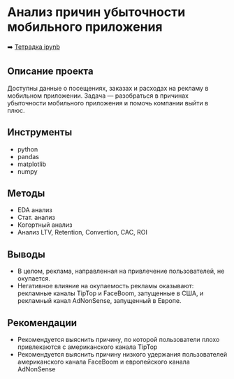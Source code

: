 # Анализ причин убыточности мобильного приложения

➡️ [Тетрадка ipynb](https://github.com/mechfil/yandex_practicum/blob/main/Mobile%20app%20analysis/Mobile%20app%20analysis.ipynb)

## Описание проекта
Доступны данные о посещениях, заказах и расходах на рекламу в мобильном приложении. Задача — разобраться в причинах убыточности мобильного приложения и помочь компании выйти в плюс.

## Инструменты
- python
- pandas
- matplotlib
- numpy

## Методы
- EDA анализ
- Стат. анализ
- Когортный анализ
- Анализ LTV, Retention, Convertion, CAC, ROI

## Выводы
- В целом, реклама, направленная на привлечение пользователей, не окупается.
- Негативное влияние на окупаемость рекламы оказывают: рекламные каналы TipTop и FaceBoom, запущенные в США, и рекламный канал AdNonSense, запущенный в Европе.

## Рекомендации
- Рекомендуется выяснить причину, по которой пользователи плохо привлекаются с американского канала TipTop
- Рекомендуется выяснить причину низкого удержания пользователей американского канала FaceBoom и европейского канала AdNonSense
